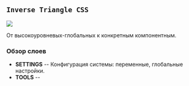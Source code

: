 ## `Inverse Triangle CSS`

![](https://i.stack.imgur.com/JplvA.png)

От высокоуровневых-глобальных к конкретным компонентным.


### Обзор слоев

- **SETTINGS** -- Конфигурация системы: переменные, глобальные настройки.
- **TOOLS** --  